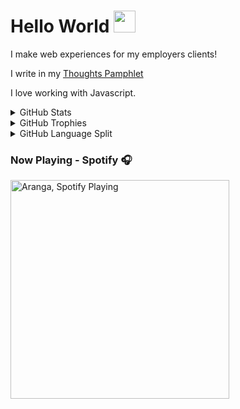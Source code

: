 # Hello World <img src="https://raw.githubusercontent.com/MartinHeinz/MartinHeinz/master/wave.gif" width="35px">

I make web experiences for my employers clients!

I write in my [Thoughts Pamphlet]

I love working with Javascript.

<details>
  <summary>GitHub Stats</summary>

![GitHub Stats Card]

</details>

<details>
  <summary>GitHub Trophies</summary>

<!-- https://github.com/ryo-ma/github-profile-trophy -->

![GitHub Trophies]

</details>

<details>
  <summary>GitHub Language Split</summary>

![github language split]

</details>

### Now Playing - Spotify 🎧

<!-- Make your own https://www.youtube.com/watch?v=n6d4KHSKqGk&t=555s -->

[<img src="https://novatorem-mu-olive.vercel.app/api/spotify" alt="Aranga, Spotify Playing" width="350" />](https://open.spotify.com/user/21xbe62tfkeoym6jacq4ae4la?si=Zrr4uZ9CT_ulgIfExnH9Bg)


<!-- Links -->

[Thoughts Pamphlet]: http://arangates.github.io/
[github stats card]: https://github-readme-stats.vercel.app/api?username=arangates
[github trophies]: https://github-profile-trophy.vercel.app/?username=arangates&column=4&margin-w=18&margin-h=15
[github language split]: https://ghui.vercel.app/pie.png?username=arangates
